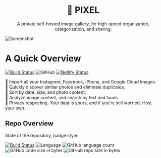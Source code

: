 <h1 align="center">
  👾 PIXEL
</h1>

<p align="center">
    A private self-hosted image gallery, for high-speed organization,
    categorization, and sharing. 
</p>

![Screenshot](https://user-images.githubusercontent.com/158967/54244067-d36f4480-4522-11e9-87bb-47468a932dda.png)


# A Quick Overview
[![Build Status](https://img.shields.io/travis/com/Reisen/pixel/master.svg?style=flat-square)](https://travis-ci.com/Reisen/pixel)
![GitHub](https://img.shields.io/github/license/Reisen/pixel.svg?style=flat-square)
[![Netlify Status](https://api.netlify.com/api/v1/badges/fae31afd-3ec0-4de8-9204-48b437ce57b6/deploy-status)](https://pixelized.netlify.com/#/)

🎺 Import all your Instagram, Facebook, iPhone, and Google Cloud Images.  
🎺 Quickly discover similar photos and eliminate duplicates.  
🎺 Sort by date, size, and photo content.  
🎺 Analyze image content, and search by text and faces.  
🎺 Privacy respecting. Your data is yours, and if you're still worried. Host your own.  


## Repo Overview

State of the repository, badge style:

[![Build Status](https://img.shields.io/travis/com/Reisen/pixel/master.svg?style=flat-square)](https://travis-ci.com/Reisen/pixel)
![Language](https://img.shields.io/badge/lang-haskell-blue.svg?style=flat-square)
![GitHub language count](https://img.shields.io/github/languages/count/Reisen/pixel.svg?style=flat-square)
![GitHub code size in bytes](https://img.shields.io/github/languages/code-size/Reisen/pixel.svg?style=flat-square)
![GitHub repo size in bytes](https://img.shields.io/github/repo-size/Reisen/pixel.svg?style=flat-square)
